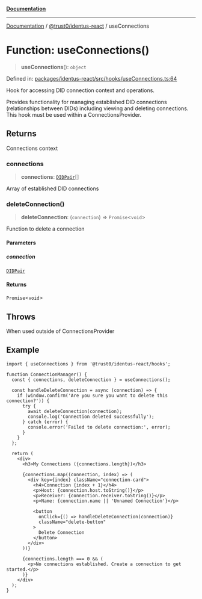 [**Documentation**](../../../README.md)

***

[Documentation](../../../README.md) / [@trust0/identus-react](../README.md) / useConnections

# Function: useConnections()

> **useConnections**(): `object`

Defined in: [packages/identus-react/src/hooks/useConnections.ts:64](https://github.com/trust0-project/identus/blob/4f0e7be790f57d58e6788f04401f69112e86727e/packages/identus-react/src/hooks/useConnections.ts#L64)

Hook for accessing DID connection context and operations.

Provides functionality for managing established DID connections (relationships
between DIDs) including viewing and deleting connections. This hook must be
used within a ConnectionsProvider.

## Returns

Connections context

### connections

> **connections**: [`DIDPair`](https://github.com/hyperledger-identus/sdk-ts/blob/main/docs/sdk/modules.md)[]

Array of established DID connections

### deleteConnection()

> **deleteConnection**: (`connection`) => `Promise`\<`void`\>

Function to delete a connection

#### Parameters

##### connection

[`DIDPair`](https://github.com/hyperledger-identus/sdk-ts/blob/main/docs/sdk/modules.md)

#### Returns

`Promise`\<`void`\>

## Throws

When used outside of ConnectionsProvider

## Example

```tsx
import { useConnections } from '@trust0/identus-react/hooks';

function ConnectionManager() {
  const { connections, deleteConnection } = useConnections();
  
  const handleDeleteConnection = async (connection) => {
    if (window.confirm('Are you sure you want to delete this connection?')) {
      try {
        await deleteConnection(connection);
        console.log('Connection deleted successfully');
      } catch (error) {
        console.error('Failed to delete connection:', error);
      }
    }
  };
  
  return (
    <div>
      <h3>My Connections ({connections.length})</h3>
      
      {connections.map((connection, index) => (
        <div key={index} className="connection-card">
          <h4>Connection {index + 1}</h4>
          <p>Host: {connection.host.toString()}</p>
          <p>Receiver: {connection.receiver.toString()}</p>
          <p>Name: {connection.name || 'Unnamed Connection'}</p>
          
          <button 
            onClick={() => handleDeleteConnection(connection)}
            className="delete-button"
          >
            Delete Connection
          </button>
        </div>
      ))}
      
      {connections.length === 0 && (
        <p>No connections established. Create a connection to get started.</p>
      )}
    </div>
  );
}
```
